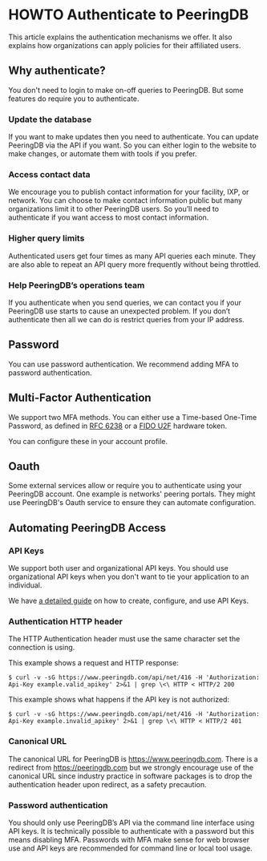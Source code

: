 # HOWTO Authenticate to PeeringDB

This article explains the authentication mechanisms we offer. It also explains how organizations can apply policies for their affiliated users.

## Why authenticate?

You don't need to login to make on-off queries to PeeringDB. But some features do require you to authenticate.

### Update the database
If you want to make updates then you need to authenticate. You can update PeeringDB via the API if you want. So you can either login to the website to make changes, or automate them with tools if you prefer.

### Access contact data
We encourage you to publish contact information for your facility, IXP, or network. You can choose to make contact information public but many organizations limit it to other PeeringDB users. So you’ll need to authenticate if you want access to most contact information.

### Higher query limits
Authenticated users get four times as many API queries each minute. They are also able to repeat an API query more frequently without being throttled.

### Help PeeringDB’s operations team
If you authenticate when you send queries, we can contact you if your PeeringDB use starts to cause an unexpected problem. If you don’t authenticate then all we can do is restrict queries from your IP address.

## Password
You can use password authentication. We recommend adding MFA to password authentication.

## Multi-Factor Authentication
We support two MFA methods. You can either use a Time-based One-Time Password, as defined in [RFC 6238](https://www.rfc-editor.org/rfc/rfc6238.html) or a [FIDO U2F](https://fidoalliance.org/specs/fido-u2f-v1.2-ps-20170411/) hardware token.

You can configure these in your account profile.

## Oauth
Some external services allow or require you to authenticate using your PeeringDB account. One example is networks' peering portals. They might use PeeringDB's Oauth service to ensure they can automate configuration.

## Automating PeeringDB Access
### API Keys
We support both user and organizational API keys. You should use organizational API keys when you don't want to tie your application to an individual.

We have [a detailed guide](https://docs.peeringdb.com/howto/api_keys/) on how to create, configure, and use API Keys.

### Authentication HTTP header
The HTTP Authentication header must use the same character set the connection is using.

This example shows a request and HTTP response:

`$ curl -v -sG https://www.peeringdb.com/api/net/416 -H 'Authorization: Api-Key example.valid_apikey' 2>&1 | grep \<\ HTTP
< HTTP/2 200`

This example shows what happens if the API key is not authorized:

`$ curl -v -sG https://www.peeringdb.com/api/net/416 -H 'Authorization: Api-Key example.invalid_apikey' 2>&1 | grep \<\ HTTP
< HTTP/2 401`

### Canonical URL
The canonical URL for PeeringDB is https://www.peeringdb.com. There is a redirect from https://peeringdb.com but we strongly encourage use of the canonical URL since industry practice in software packages is to drop the authentication header upon redirect, as a safety precaution.

### Password authentication
You should only use PeeringDB’s API via the command line interface using API keys. It is technically possible to authenticate with a password but this means disabling MFA. Passwords with MFA make sense for web browser use and API keys are recommended for command line or local tool usage.
